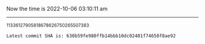 Now the time is 2022-10-06 03:10:11 am

---

<small>11336127905818678626750265507383</small>

```txt
Latest commit SHA is: 630b59fe980ffb14bbb10dc02401f74650f8ae92
```
